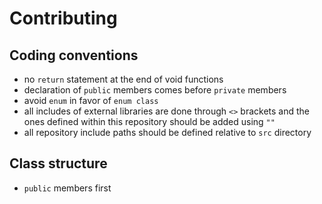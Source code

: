 # Contributing



## Coding conventions

- no `return` statement at the end of void functions
- declaration of `public` members comes before `private` members
- avoid `enum` in favor of `enum class`
- all includes of external libraries are done through `<>` brackets and the ones defined within this repository should be added using `""`
- all repository include paths should be defined relative to `src` directory

## Class structure

- `public` members first